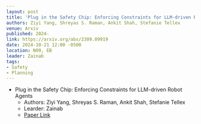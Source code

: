 ```yaml
---
layout: post
title: 'Plug in the Safety Chip: Enforcing Constraints for LLM-driven Robot Agents'
authors: Ziyi Yang, Shreyas S. Raman, Ankit Shah, Stefanie Tellex
venue: Arxiv
published: 2024-
link: https://arxiv.org/abs/2309.09919
date: 2024-10-21 12:00 -0500
location: N09, EB
leader: Zainab
tags:
- Safety
- Planning
---
```

- Plug in the Safety Chip: Enforcing Constraints for LLM-driven Robot Agents
    - Authors: Ziyi Yang, Shreyas S. Raman, Ankit Shah, Stefanie Tellex
    - Learder: Zainab
    - [Paper Link](https://arxiv.org/abs/2309.09919)
